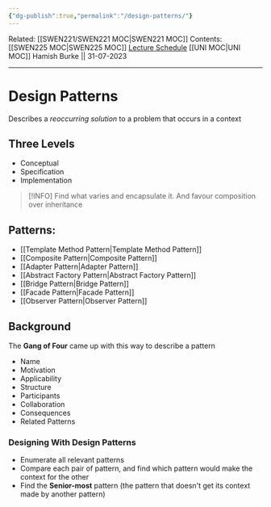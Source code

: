 ```yaml
---
{"dg-publish":true,"permalink":"/design-patterns/"}
---
```


Related: [[SWEN221/SWEN221 MOC\|SWEN221 MOC]]
Contents: [[SWEN225 MOC\|SWEN225 MOC]]
[Lecture Schedule](https://ecs.wgtn.ac.nz/Courses/SWEN225_2023T2/CourseSchedule)
[[UNI MOC\|UNI MOC]]
Hamish Burke || 31-07-2023
***

# Design Patterns

Describes a *reoccurring solution* to a problem that occurs in a context

## Three Levels

- Conceptual
- Specification
- Implementation

> [!INFO]
> Find what varies and encapsulate it.
> And favour composition over inheritance

## Patterns:

- [[Template Method Pattern\|Template Method Pattern]]
- [[Composite Pattern\|Composite Pattern]]
- [[Adapter Pattern\|Adapter Pattern]]
- [[Abstract Factory Pattern\|Abstract Factory Pattern]]
- [[Bridge Pattern\|Bridge Pattern]]
- [[Facade Pattern\|Facade Pattern]]
- [[Observer Pattern\|Observer Pattern]]

## Background

The **Gang of Four** came up with this way to describe a pattern
- Name
- Motivation
- Applicability
- Structure
- Participants
- Collaboration
- Consequences
- Related Patterns

### Designing With Design Patterns

- Enumerate all relevant patterns
- Compare each pair of pattern, and find which pattern would make the context for the other
- Find the **Senior-most** pattern (the pattern that doesn't get its context made by another pattern)


